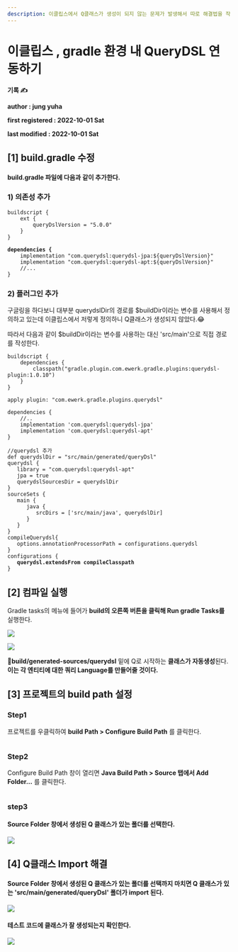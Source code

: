 ```yaml
---
description: 이클립스에서 Q클래스가 생성이 되지 않는 문제가 발생해서 따로 해결법을 작성했다.
---
```


# 이클립스 , gradle 환경 내 QueryDSL 연동하기

**기록 ✍️**

**author : jung yuha**

**first registered : 2022-10-01 Sat**

**last modified : 2022-10-01 Sat**

## **\[1]** build.gradle 수정

#### build.gradle 파일에 다음과 같이 추가한다.

### 1) 의존성 추가

<pre class="language-properties"><code class="lang-properties">buildscript {
    ext {
        queryDslVersion = "5.0.0"
    }
}

<strong>dependencies {
</strong>    implementation "com.querydsl:querydsl-jpa:${queryDslVersion}"
    implementation "com.querydsl:querydsl-apt:${queryDslVersion}"
    //...
}</code></pre>

### 2) 플러그인 추가

구글링을 하다보니 대부분 querydslDir의 경로를 $buildDir이라는 변수를 사용해서 정의하고 있는데 이클립스에서 저렇게 정의하니 Q클래스가 생성되지 않았다.😂

따라서 다음과 같이 $buildDir이라는 변수를 사용하는 대신 'src/main'으로 직접 경로를 작성한다.

<pre class="language-properties"><code class="lang-properties">buildscript {
	dependencies {
		classpath("gradle.plugin.com.ewerk.gradle.plugins:querydsl-plugin:1.0.10")
	}
}

apply plugin: "com.ewerk.gradle.plugins.querydsl"

dependencies {
	//..
	implementation 'com.querydsl:querydsl-jpa'
	implementation 'com.querydsl:querydsl-apt'
}

//querydsl 추가
def querydslDir = "src/main/generated/queryDsl"
querydsl {
   library = "com.querydsl:querydsl-apt"
   jpa = true
   querydslSourcesDir = querydslDir
}
sourceSets {
   main {
      java {
         srcDirs = ['src/main/java', querydslDir]
      }
   }
}
compileQuerydsl{
   options.annotationProcessorPath = configurations.querydsl
}
configurations {
<strong>   querydsl.extendsFrom compileClasspath
</strong>}</code></pre>

## \[2] 컴파일 실행

Gradle tasks의 메뉴에 들어가 **build의 오른쪽 버튼을 클릭해 Run gradle Tasks를** 실행한다.

![](<../.gitbook/assets/image (20) (2).png>)

![](<../.gitbook/assets/image (2) (3).png>)

**build/generated-sources/querydsl** 밑에 Q로 시작하는 **클래스가 자동생성**된다.\
**이는 각 엔티티에 대한 쿼리 Language를 만들어줄 것이다.**

## \[3] 프로젝트의 build path 설정

### Step1

프로젝트를 우클릭하여  **build Path > Configure Build Path** 를 클릭한다.

<figure><img src="../.gitbook/assets/image (23) (2).png" alt=""><figcaption></figcaption></figure>

### Step2

Configure Build Path 창이 열리면  **Java Build Path > Source 탭에서 Add Folder...** 를 클릭한다.

<figure><img src="../.gitbook/assets/image (1) (1) (4).png" alt=""><figcaption></figcaption></figure>

### step3&#x20;

#### Source Folder 창에서  생성된 Q 클래스가 있는 폴더를 선택한다.

![](<../.gitbook/assets/image (4) (7).png>)

## \[4] Q클래스 Import 해결

#### Source Folder 창에서  생성된 Q 클래스가 있는 폴더를 선택까지 마치면 Q 클래스가 있는 'src/main/generated/queryDsl' 폴더가 import 된다.

![](<../.gitbook/assets/image (41).png>)

#### 테스트 코드에 클래스가 잘 생성되는지 확인한다.

![](<../.gitbook/assets/image (8) (2).png>)







### &#x20;
